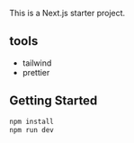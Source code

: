This is a Next.js starter project.

## tools

-   tailwind
-   prettier

## Getting Started

```bash
npm install
npm run dev
```
